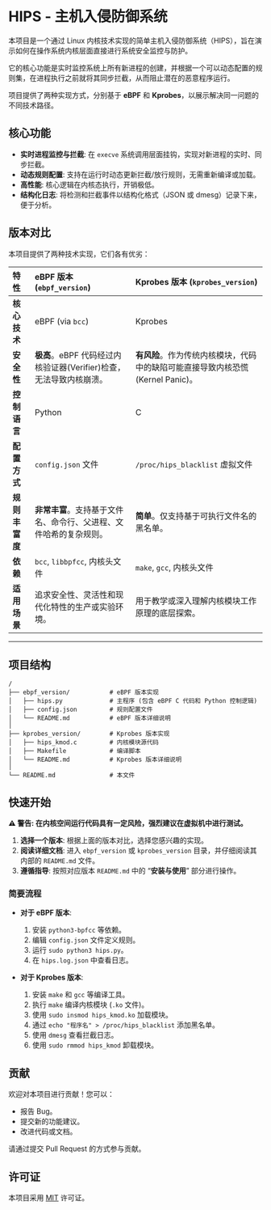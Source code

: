 # HIPS - 主机入侵防御系统

本项目是一个通过 Linux 内核技术实现的简单主机入侵防御系统（HIPS），旨在演示如何在操作系统内核层面直接进行系统安全监控与防护。

它的核心功能是实时监控系统上所有新进程的创建，并根据一个可以动态配置的规则集，在进程执行之前就将其同步拦截，从而阻止潜在的恶意程序运行。

项目提供了两种实现方式，分别基于 **eBPF** 和 **Kprobes**，以展示解决同一问题的不同技术路径。

## 核心功能

- **实时进程监控与拦截**: 在 `execve` 系统调用层面挂钩，实现对新进程的实时、同步拦截。
- **动态规则配置**: 支持在运行时动态更新拦截/放行规则，无需重新编译或加载。
- **高性能**: 核心逻辑在内核态执行，开销极低。
- **结构化日志**: 将检测和拦截事件以结构化格式（JSON 或 dmesg）记录下来，便于分析。

## 版本对比

本项目提供了两种技术实现，它们各有优劣：

| 特性 | eBPF 版本 (`ebpf_version`) | Kprobes 版本 (`kprobes_version`) |
| :--- | :--- | :--- |
| **核心技术** | eBPF (via `bcc`) | Kprobes |
| **安全性** | **极高**。eBPF 代码经过内核验证器(Verifier)检查，无法导致内核崩溃。 | **有风险**。作为传统内核模块，代码中的缺陷可能直接导致内核恐慌(Kernel Panic)。 |
| **控制语言** | Python | C |
| **配置方式** | `config.json` 文件 | `/proc/hips_blacklist` 虚拟文件 |
| **规则丰富度** | **非常丰富**。支持基于文件名、命令行、父进程、文件哈希的复杂规则。 | **简单**。仅支持基于可执行文件名的黑名单。 |
| **依赖** | `bcc`, `libbpfcc`, 内核头文件 | `make`, `gcc`, 内核头文件 |
| **适用场景** | 追求安全性、灵活性和现代化特性的生产或实验环境。 | 用于教学或深入理解内核模块工作原理的底层探索。 |

---

## 项目结构

```
/
├── ebpf_version/           # eBPF 版本实现
│   ├── hips.py             # 主程序 (包含 eBPF C 代码和 Python 控制逻辑)
│   ├── config.json         # 规则配置文件
│   └── README.md           # eBPF 版本详细说明
│
├── kprobes_version/        # Kprobes 版本实现
│   ├── hips_kmod.c         # 内核模块源代码
│   ├── Makefile            # 编译脚本
│   └── README.md           # Kprobes 版本详细说明
│
└── README.md               # 本文件
```

## 快速开始

**⚠️ 警告: 在内核空间运行代码具有一定风险，强烈建议在虚拟机中进行测试。**

1.  **选择一个版本**: 根据上面的版本对比，选择您感兴趣的实现。
2.  **阅读详细文档**: 进入 `ebpf_version` 或 `kprobes_version` 目录，并仔细阅读其内部的 `README.md` 文件。
3.  **遵循指导**: 按照对应版本 `README.md` 中的 “**安装与使用**” 部分进行操作。

### 简要流程

- **对于 eBPF 版本**:
  1.  安装 `python3-bpfcc` 等依赖。
  2.  编辑 `config.json` 文件定义规则。
  3.  运行 `sudo python3 hips.py`。
  4.  在 `hips.log.json` 中查看日志。

- **对于 Kprobes 版本**:
  1.  安装 `make` 和 `gcc` 等编译工具。
  2.  执行 `make` 编译内核模块 (`.ko` 文件)。
  3.  使用 `sudo insmod hips_kmod.ko` 加载模块。
  4.  通过 `echo "程序名" > /proc/hips_blacklist` 添加黑名单。
  5.  使用 `dmesg` 查看拦截日志。
  6.  使用 `sudo rmmod hips_kmod` 卸载模块。

## 贡献

欢迎对本项目进行贡献！您可以：

- 报告 Bug。
- 提交新的功能建议。
- 改进代码或文档。

请通过提交 Pull Request 的方式参与贡献。

## 许可证

本项目采用 [MIT](LICENSE) 许可证。